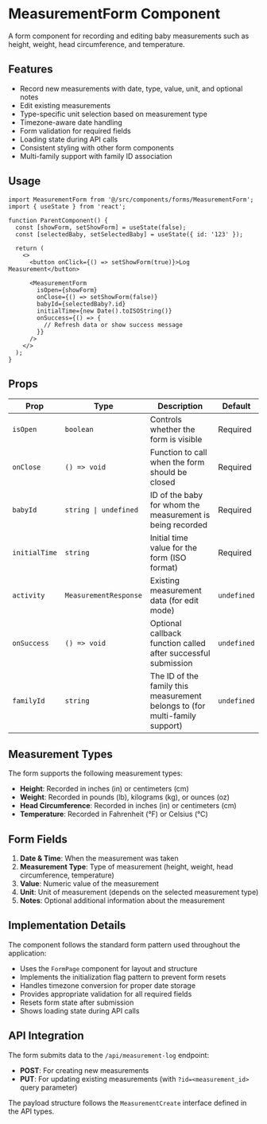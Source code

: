 # MeasurementForm Component

A form component for recording and editing baby measurements such as height, weight, head circumference, and temperature.

## Features

- Record new measurements with date, type, value, unit, and optional notes
- Edit existing measurements
- Type-specific unit selection based on measurement type
- Timezone-aware date handling
- Form validation for required fields
- Loading state during API calls
- Consistent styling with other form components
- Multi-family support with family ID association

## Usage

```tsx
import MeasurementForm from '@/src/components/forms/MeasurementForm';
import { useState } from 'react';

function ParentComponent() {
  const [showForm, setShowForm] = useState(false);
  const [selectedBaby, setSelectedBaby] = useState({ id: '123' });
  
  return (
    <>
      <button onClick={() => setShowForm(true)}>Log Measurement</button>
      
      <MeasurementForm
        isOpen={showForm}
        onClose={() => setShowForm(false)}
        babyId={selectedBaby?.id}
        initialTime={new Date().toISOString()}
        onSuccess={() => {
          // Refresh data or show success message
        }}
      />
    </>
  );
}
```

## Props

| Prop | Type | Description | Default |
|------|------|-------------|---------|
| `isOpen` | `boolean` | Controls whether the form is visible | Required |
| `onClose` | `() => void` | Function to call when the form should be closed | Required |
| `babyId` | `string \| undefined` | ID of the baby for whom the measurement is being recorded | Required |
| `initialTime` | `string` | Initial time value for the form (ISO format) | Required |
| `activity` | `MeasurementResponse` | Existing measurement data (for edit mode) | `undefined` |
| `onSuccess` | `() => void` | Optional callback function called after successful submission | `undefined` |
| `familyId` | `string` | The ID of the family this measurement belongs to (for multi-family support) | `undefined` |

## Measurement Types

The form supports the following measurement types:

- **Height**: Recorded in inches (in) or centimeters (cm)
- **Weight**: Recorded in pounds (lb), kilograms (kg), or ounces (oz)
- **Head Circumference**: Recorded in inches (in) or centimeters (cm)
- **Temperature**: Recorded in Fahrenheit (°F) or Celsius (°C)

## Form Fields

1. **Date & Time**: When the measurement was taken
2. **Measurement Type**: Type of measurement (height, weight, head circumference, temperature)
3. **Value**: Numeric value of the measurement
4. **Unit**: Unit of measurement (depends on the selected measurement type)
5. **Notes**: Optional additional information about the measurement

## Implementation Details

The component follows the standard form pattern used throughout the application:

- Uses the `FormPage` component for layout and structure
- Implements the initialization flag pattern to prevent form resets
- Handles timezone conversion for proper date storage
- Provides appropriate validation for all required fields
- Resets form state after submission
- Shows loading state during API calls

## API Integration

The form submits data to the `/api/measurement-log` endpoint:

- **POST**: For creating new measurements
- **PUT**: For updating existing measurements (with `?id=<measurement_id>` query parameter)

The payload structure follows the `MeasurementCreate` interface defined in the API types.
